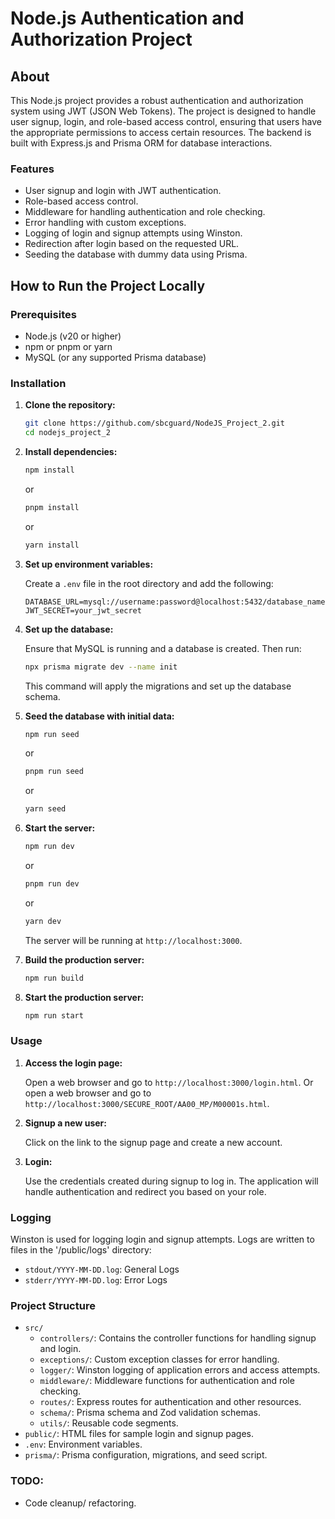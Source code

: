 # Node.js Authentication and Authorization Project

## About

This Node.js project provides a robust authentication and authorization system using JWT (JSON Web Tokens). The project is designed to handle user signup, login, and role-based access control, ensuring that users have the appropriate permissions to access certain resources. The backend is built with Express.js and Prisma ORM for database interactions.

### Features

- User signup and login with JWT authentication.
- Role-based access control.
- Middleware for handling authentication and role checking.
- Error handling with custom exceptions.
- Logging of login and signup attempts using Winston.
- Redirection after login based on the requested URL.
- Seeding the database with dummy data using Prisma.

## How to Run the Project Locally

### Prerequisites

- Node.js (v20 or higher)
- npm or pnpm or yarn
- MySQL (or any supported Prisma database)

### Installation

1. **Clone the repository:**

   ```bash
   git clone https://github.com/sbcguard/NodeJS_Project_2.git
   cd nodejs_project_2
   ```

2. **Install dependencies:**

   ```bash
   npm install
   ```

   or

   ```bash
   pnpm install
   ```

   or

   ```bash
   yarn install
   ```

3. **Set up environment variables:**

   Create a `.env` file in the root directory and add the following:

   ```plaintext
   DATABASE_URL=mysql://username:password@localhost:5432/database_name
   JWT_SECRET=your_jwt_secret
   ```

4. **Set up the database:**

   Ensure that MySQL is running and a database is created. Then run:

   ```bash
   npx prisma migrate dev --name init
   ```

   This command will apply the migrations and set up the database schema.

5. **Seed the database with initial data:**

   ```bash
   npm run seed
   ```

   or

   ```bash
   pnpm run seed
   ```

   or

   ```bash
   yarn seed
   ```

6. **Start the server:**

   ```bash
   npm run dev
   ```

   or

   ```bash
   pnpm run dev
   ```

   or

   ```bash
   yarn dev
   ```

   The server will be running at `http://localhost:3000`.

7. **Build the production server:**

   ```bash
   npm run build
   ```

8. **Start the production server:**

   ```bash
   npm run start
   ```

### Usage

1. **Access the login page:**

   Open a web browser and go to `http://localhost:3000/login.html`.
   Or open a web browser and go to `http://localhost:3000/SECURE_ROOT/AA00_MP/M00001s.html`.

2. **Signup a new user:**

   Click on the link to the signup page and create a new account.

3. **Login:**

   Use the credentials created during signup to log in. The application will handle authentication and redirect you based on your role.

### Logging

Winston is used for logging login and signup attempts. Logs are written to files in the '/public/logs' directory:

- `stdout/YYYY-MM-DD.log`: General Logs
- `stderr/YYYY-MM-DD.log`: Error Logs

### Project Structure

- `src/`
  - `controllers/`: Contains the controller functions for handling signup and login.
  - `exceptions/`: Custom exception classes for error handling.
  - `logger/`: Winston logging of application errors and access attempts.
  - `middleware/`: Middleware functions for authentication and role checking.
  - `routes/`: Express routes for authentication and other resources.
  - `schema/`: Prisma schema and Zod validation schemas.
  - `utils/`: Reusable code segments.
- `public/`: HTML files for sample login and signup pages.
- `.env`: Environment variables.
- `prisma/`: Prisma configuration, migrations, and seed script.

### TODO:

- Code cleanup/ refactoring.
